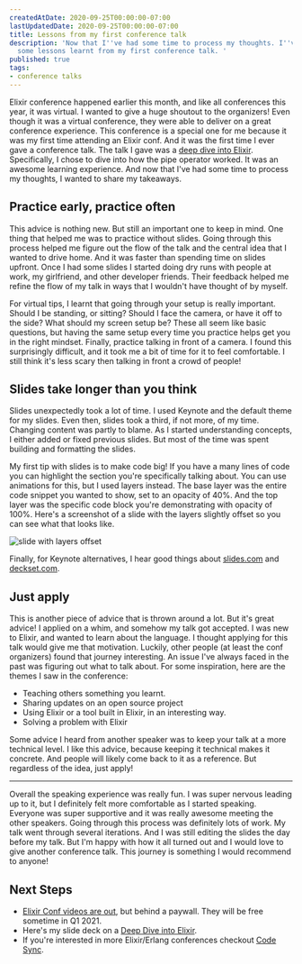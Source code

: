 ```yaml
---
createdAtDate: 2020-09-25T00:00:00-07:00
lastUpdatedDate: 2020-09-25T00:00:00-07:00
title: Lessons from my first conference talk
description: 'Now that I''ve had some time to process my thoughts. I''ve come up with
  some lessons learnt from my first conference talk. '
published: true
tags:
- conference talks
---
```

Elixir conference happened earlier this month, and like all conferences this year, it was virtual. I wanted to give a huge shoutout to the organizers! Even though it was a virtual conference, they were able to deliver on a great conference experience. This conference is a special one for me because it was my first time attending an Elixir conf. And it was the first time I ever gave a conference talk. The talk I gave was a [deep dive into Elixir](https://2020.elixirconf.com/speakers/111/talk). Specifically, I chose to dive into how the pipe operator worked. It was an awesome learning experience. And now that I've had some time to process my thoughts, I wanted to share my takeaways.

## Practice early, practice often

This advice is nothing new. But still an important one to keep in mind. One thing that helped me was to practice without slides. Going through this process helped me figure out the flow of the talk and the central idea that I wanted to drive home. And it was faster than spending time on slides upfront. Once I had some slides I started doing dry runs with people at work, my girlfriend, and other developer friends. Their feedback helped me refine the flow of my talk in ways that I wouldn't have thought of by myself.

For virtual tips, I learnt that going through your setup is really important. Should I be standing, or sitting? Should I face the camera, or have it off to the side? What should my screen setup be? These all seem like basic questions, but having the same setup every time you practice helps get you in the right mindset. Finally, practice talking in front of a camera. I found this surprisingly difficult, and it took me a bit of time for it to feel comfortable. I still think it's less scary then talking in front a crowd of people!

## Slides take longer than you think

Slides unexpectedly took a lot of time. I used Keynote and the default theme for my slides. Even then, slides took a third, if not more, of my time. Changing content was partly to blame. As I started understanding concepts, I either added or fixed previous slides. But most of the time was spent building and formatting the slides.

My first tip with slides is to make code big! If you have a many lines of code you can highlight the section you're specifically talking about. You can use animations for this, but I used layers instead. The base layer was the entire code snippet you wanted to show, set to an opacity of 40%. And the top layer was the specific code block you're demonstrating with opacity of 100%. Here's a screenshot of a slide with the layers slightly offset so you can see what that looks like.

![slide with layers offset](https://res.cloudinary.com/jonathan-yeong/image/upload/v1601042611/personal-blog/offset_slide_mxxtbv.png)

Finally, for Keynote alternatives, I hear good things about [slides.com](http://slides.com) and [deckset.com](http://deckset.com).

## Just apply

This is another piece of advice that is thrown around a lot. But it's great advice! I applied on a whim, and somehow my talk got accepted. I was new to Elixir, and wanted to learn about the language. I thought applying for this talk would give me that motivation. Luckily, other people (at least the conf organizers) found that journey interesting. An issue I've always faced in the past was figuring out what to talk about. For some inspiration, here are the themes I saw in the conference:

* Teaching others something you learnt.
* Sharing updates on an open source project
* Using Elixir or a tool built in Elixir, in an interesting way.
* Solving a problem with Elixir

Some advice I heard from another speaker was to keep your talk at a more technical level. I like this advice, because keeping it technical makes it concrete. And people will likely come back to it as a reference. But regardless of the idea, just apply!

***

Overall the speaking experience was really fun. I was super nervous leading up to it, but I definitely felt more comfortable as I started speaking. Everyone was super supportive and it was really awesome meeting the other speakers. Going through this process was definitely lots of work. My talk went through several iterations. And I was still editing the slides the day before my talk. But I'm happy with how it all turned out and I would love to give another conference talk. This journey is something I would recommend to anyone!

## Next Steps

* [Elixir Conf videos are out](https://vimeo.com/ondemand/elixirconfus2020 "Elixir Conference Videos"), but behind a paywall. They will be free sometime in Q1 2021.
* Here's my slide deck on a [Deep Dive into Elixir](https://speakerdeck.com/jonoyeong/deep-dive-into-elixir "Deep Dive Into Elixir").
* If you're interested in more Elixir/Erlang conferences checkout [Code Sync](https://codesync.global/ "Code Sync").